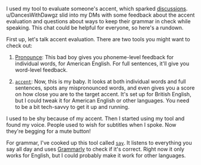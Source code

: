 I used my tool to evaluate someone's accent, which sparked [discussions](https://old.reddit.com/r/JudgeMyAccent/comments/1djc4u4/judge_my_accent_18_years_of_informal_training). u/DancesWithDawgz slid into my DMs with some feedback about the accent evaluation and questions about ways to keep their grammar in check while speaking. This chat could be helpful for everyone, so here's a rundown.

First up, let's talk accent evaluation. There are two tools you might want to check out:

1. [Pronounce](https://www.getpronounce.com): This bad boy gives you phoneme-level feedback for individual words, for American English. For full sentences, it'll give you word-level feedback.

2. [`accent`](https://github.com/8ta4/accent): Now, this is my baby. It looks at both individual words and full sentences, spots any mispronounced words, and even gives you a score on how close you are to the target accent. It's set up for British English, but I could tweak it for American English or other languages. You need to be a bit tech-savvy to get it up and running.

I used to be shy because of my accent. Then I started using my tool and found my voice. People used to wish for subtitles when I spoke. Now they're begging for a mute button!

For grammar, I've cooked up this tool called [`say`](https://github.com/8ta4/say). It listens to everything you say all day and uses [Grammarly](https://www.grammarly.com) to check if it's correct. Right now it only works for English, but I could probably make it work for other languages.
